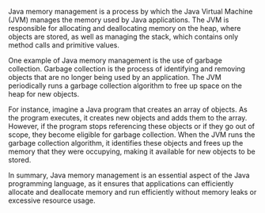 

Java memory management is a process by which the Java Virtual Machine (JVM) manages the memory used by Java applications. The JVM is responsible for allocating and deallocating memory on the heap, where objects are stored, as well as managing the stack, which contains only method calls and primitive values.

One example of Java memory management is the use of garbage collection. Garbage collection is the process of identifying and removing objects that are no longer being used by an application. The JVM periodically runs a garbage collection algorithm to free up space on the heap for new objects.

For instance, imagine a Java program that creates an array of objects. As the program executes, it creates new objects and adds them to the array. However, if the program stops referencing these objects or if they go out of scope, they become eligible for garbage collection. When the JVM runs the garbage collection algorithm, it identifies these objects and frees up the memory that they were occupying, making it available for new objects to be stored.

In summary, Java memory management is an essential aspect of the Java programming language, as it ensures that applications can efficiently allocate and deallocate memory and run efficiently without memory leaks or excessive resource usage.
